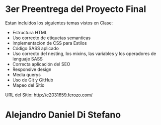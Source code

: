 # 3er Preentrega del Proyecto Final

Estan incluidos los siguientes temas vistos en Clase:

- Estructura HTML
- Uso correcto de etiquetas semanticas
- Implementacion de CSS para Estilos
- Código SASS aplicado
- Uso correcto del nesting, los mixins, las variables y los operadores de lenguaje SASS
- Correcta aplicación del SEO
- Responsive design
- Media querys
- Uso de Git y GitHub
- Mapeo del Sitio


URL del Sitio: http://c2031659.ferozo.com/


# Alejandro Daniel Di Stefano
